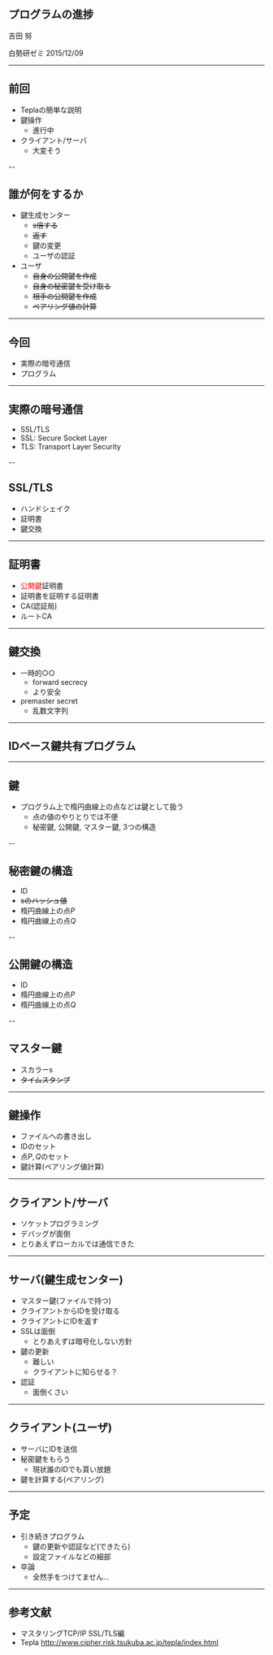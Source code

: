 ## プログラムの進捗

吉田 努  
  
白勢研ゼミ 2015/12/09  

<style type="text/css">
	.reveal table {
		font-size: 80%;
	}
</style>

<style type="text/css">
.reveal section img {
  margin: 15px 0px;
  border: 0px;
  box-shadow: 0 0 0px rgba(0, 0, 0, 0);
}
</style>

---
## 前回
- Teplaの簡単な説明
- 鍵操作
	- 進行中
- クライアント/サーバ
	- 大変そう

--
## 誰が何をするか
- 鍵生成センター
	- <S>s倍する</S>
	- <S>返す</S>
	- 鍵の変更
	- ユーザの認証
- ユーザ
	- <S>自身の公開鍵を作成</S>
	- <S>自身の秘密鍵を受け取る</S>
	- <S>相手の公開鍵を作成</S>
	- <S>ペアリング値の計算</S>

---
## 今回
- 実際の暗号通信
- プログラム

---
## 実際の暗号通信
- SSL/TLS
- SSL: Secure Socket Layer
- TLS: Transport Layer Security

--
## SSL/TLS
- ハンドシェイク
- 証明書
- 鍵交換

---
## 証明書
- <span style="color:red">公開鍵</span>証明書
- 証明書を証明する証明書
- CA(認証局)
- ルートCA

---
## 鍵交換
- 一時的○○
	- forward secrecy
	- より安全
- premaster secret
	- 乱数文字列

---
## IDベース鍵共有プログラム

---
## 鍵
- プログラム上で楕円曲線上の点などは鍵として扱う
	- 点の値のやりとりでは不便
	- 秘密鍵, 公開鍵, マスター鍵, 3つの構造

--
## 秘密鍵の構造
- ID
- <S>sのハッシュ値</S>
- 楕円曲線上の点$P$
- 楕円曲線上の点$Q$

--
## 公開鍵の構造
- ID
- 楕円曲線上の点$P$
- 楕円曲線上の点$Q$

--
## マスター鍵
- スカラーs
- <S>タイムスタンプ</S>

---
## 鍵操作
- ファイルへの書き出し
- IDのセット
- 点$P, Q$のセット
- 鍵計算(ペアリング値計算)

---
## クライアント/サーバ
- ソケットプログラミング
- デバッグが面倒
- とりあえずローカルでは通信できた

---
## サーバ(鍵生成センター)
- マスター鍵(ファイルで持つ)
- クライアントからIDを受け取る
- クライアントにIDを返す
- SSLは面倒
	- とりあえずは暗号化しない方針
- 鍵の更新
	- 難しい
	- クライアントに知らせる？
- 認証
	- 面倒くさい

---
## クライアント(ユーザ)
- サーバにIDを送信
- 秘密鍵をもらう
	- 現状誰のIDでも貰い放題
- 鍵を計算する(ペアリング)

---
## 予定
- 引き続きプログラム
	- 鍵の更新や認証など(できたら)
	- 設定ファイルなどの細部
- 卒論
	- 全然手をつけてません...

---
## 参考文献
- マスタリングTCP/IP SSL/TLS編
- Tepla http://www.cipher.risk.tsukuba.ac.jp/tepla/index.html
